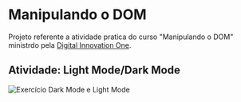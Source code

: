 # Manipulando o DOM

Projeto referente a atividade pratica do curso "Manipulando o DOM" ministrdo pela [Digital Innovation One](https://digitalinnovation.one/).

## Atividade: Light Mode/Dark Mode

![Exercício Dark Mode e Light Mode](./dark-mode-exercicio)
